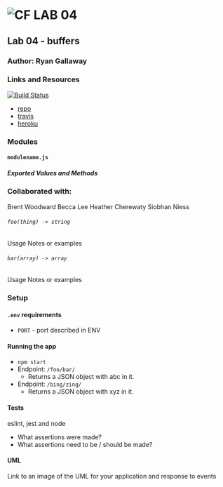 ![CF](http://i.imgur.com/7v5ASc8.png) LAB 04
=================================================

## Lab 04 - buffers

### Author: Ryan Gallaway

### Links and Resources

[![Build Status](https://www.travis-ci.com/rkgallaway/04-buffers.svg?branch=master)](https://www.travis-ci.com/rkgallaway/04-buffers)

* [repo](https://github.com/rkgallaway/04-buffers)
* [travis](https://www.travis-ci.com/rkgallaway/04-buffers)
* [heroku](https://lab-04-buffers.herokuapp.com)

### Modules
#### `modulename.js`
##### Exported Values and Methods

### Collaborated with:
Brent Woodward
Becca Lee
Heather Cherewaty
Siobhan Niess

###### `foo(thing) -> string`
Usage Notes or examples

###### `bar(array) -> array`
Usage Notes or examples

### Setup
#### `.env` requirements
* `PORT` - port described in ENV

#### Running the app
* `npm start`
* Endpoint: `/foo/bar/`
  * Returns a JSON object with abc in it.
* Endpoint: `/bing/zing/`
  * Returns a JSON object with xyz in it.

#### Tests
eslint, jest and node

* What assertions were made?
* What assertions need to be / should be made?

#### UML
Link to an image of the UML for your application and response to events
